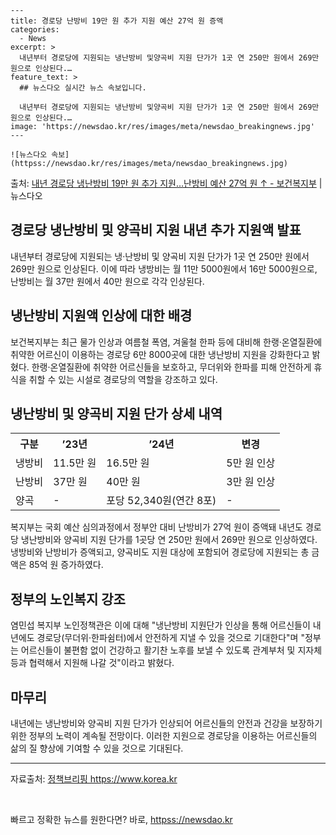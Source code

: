     ---
    title: 경로당 난방비 19만 원 추가 지원 예산 27억 원 증액
    categories:
      - News
    excerpt: >
      내년부터 경로당에 지원되는 냉난방비 및양곡비 지원 단가가 1곳 연 250만 원에서 269만 원으로 인상된다.…
    feature_text: >
      ## 뉴스다오 실시간 뉴스 속보입니다.
    
      내년부터 경로당에 지원되는 냉난방비 및양곡비 지원 단가가 1곳 연 250만 원에서 269만 원으로 인상된다.…
    image: 'https://newsdao.kr/res/images/meta/newsdao_breakingnews.jpg'
    ---
    
    ![뉴스다오 속보](httpss://newsdao.kr/res/images/meta/newsdao_breakingnews.jpg)

<p>출처: <a href="httpss://newsdao.kr/2868" rel="dofollow">내년 경로당 냉난방비 19만 원 추가 지원…난방비 예산 27억 원 ↑ - 보건복지부</a> | 뉴스다오</p>

<h2 data-ke-size="size26">경로당 냉난방비 및 양곡비 지원 내년 추가 지원액 발표</h2>
<p data-ke-size="size16">내년부터 경로당에 지원되는 냉·난방비 및 양곡비 지원 단가가 1곳 연 250만 원에서 269만 원으로 인상된다. 이에 따라 냉방비는 월 11만 5000원에서 16만 5000원으로, 난방비는 월 37만 원에서 40만 원으로 각각 인상된다.</p>

<h2 data-ke-size="size24">냉난방비 지원액 인상에 대한 배경</h2>
<p data-ke-size="size16">보건복지부는 최근 물가 인상과 여름철 폭염, 겨울철 한파 등에 대비해 한랭·온열질환에 취약한 어르신이 이용하는 경로당 6만 8000곳에 대한 냉난방비 지원을 강화한다고 밝혔다. 한랭·온열질환에 취약한 어르신들을 보호하고, 무더위와 한파를 피해 안전하게 휴식을 취할 수 있는 시설로 경로당의 역할을 강조하고 있다.</p>

<h2 data-ke-size="size24">냉난방비 및 양곡비 지원 단가 상세 내역</h2>
<table>
  <tr>
    <th>구분</th>
    <th>’23년</th>
    <th>’24년</th>
    <th>변경</th>
  </tr>
  <tr>
    <td>냉방비</td>
    <td>11.5만 원</td>
    <td>16.5만 원</td>
    <td>5만 원 인상</td>
  </tr>
  <tr>
    <td>난방비</td>
    <td>37만 원</td>
    <td>40만 원</td>
    <td>3만 원 인상</td>
  </tr>
  <tr>
    <td>양곡</td>
    <td>-</td>
    <td>포당 52,340원(연간 8포)</td>
    <td>-</td>
  </tr>
</table>

<p data-ke-size="size16">복지부는 국회 예산 심의과정에서 정부안 대비 난방비가 27억 원이 증액돼 내년도 경로당 냉난방비와 양곡비 지원 단가를 1곳당 연 250만 원에서 269만 원으로 인상하였다. 냉방비와 난방비가 증액되고, 양곡비도 지원 대상에 포함되어 경로당에 지원되는 총 금액은 85억 원 증가하였다.</p>

<h2 data-ke-size="size24">정부의 노인복지 강조</h2>
<p data-ke-size="size16">염민섭 복지부 노인정책관은 이에 대해 "냉난방비 지원단가 인상을 통해 어르신들이 내년에도 경로당(무더위·한파쉼터)에서 안전하게 지낼 수 있을 것으로 기대한다"며 "정부는 어르신들이 불편함 없이 건강하고 활기찬 노후를 보낼 수 있도록 관계부처 및 지자체 등과 협력해서 지원해 나갈 것"이라고 밝혔다.</p>

<h2 data-ke-size="size24">마무리</h2>
<p data-ke-size="size16">내년에는 냉난방비와 양곡비 지원 단가가 인상되어 어르신들의 안전과 건강을 보장하기 위한 정부의 노력이 계속될 전망이다. 이러한 지원으로 경로당을 이용하는 어르신들의 삶의 질 향상에 기여할 수 있을 것으로 기대된다.</p>

<hr>

<p data-ke-size="size16">자료출처: <a href="httpss://newsdao.kr/2868">정책브리핑 https://www.korea.kr</a></p>
<p data-ke-size="size16">&nbsp;</p> 

빠르고 정확한 뉴스를 원한다면? 바로, <a href="httpss://newsdao.kr" rel="dofollow">httpss://newsdao.kr</a>


    